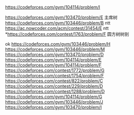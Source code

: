 https://codeforces.com/gym/104114/problem/I


https://codeforces.com/gym/103470/problem/E 主席树
https://codeforces.com/gym/103446/problem/B ntt
https://ac.nowcoder.com/acm/contest/31454/E ntt
*https://codeforces.com/contest/1763/problem/F 圆方树树剖

ok
https://codeforces.com/gym/103446/problem/H
https://codeforces.com/gym/103446/problem/M
https://codeforces.com/gym/103470/problem/D
https://codeforces.com/gym/104114/problem/E
https://codeforces.com/gym/104114/problem/F
https://codeforces.com/contest/1772/problem/G
https://codeforces.com/contest/1754/problem/F
https://codeforces.com/contest/822/problem/C
https://codeforces.com/contest/229/problem/D
https://codeforces.com/contest/1288/problem/D
https://codeforces.com/gym/104114/problem/G
https://codeforces.com/gym/103446/problem/J
https://codeforces.com/gym/103470/problem/I